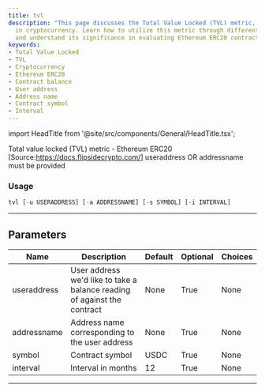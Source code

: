 ```yaml
---
title: tvl
description: "This page discusses the Total Value Locked (TVL) metric, a key concept"
  in cryptocurrency. Learn how to utilize this metric through different parameters
  and understand its significance in evaluating Ethereum ERC20 contract balances.
keywords:
- Total Value Locked
- TVL
- Cryptocurrency
- Ethereum ERC20
- Contract balance
- User address
- Address name
- Contract symbol
- Interval
---
```


import HeadTitle from '@site/src/components/General/HeadTitle.tsx';

<HeadTitle title="crypto/onchain/tvl - Reference | OpenBB Terminal Docs" />

Total value locked (TVL) metric - Ethereum ERC20 [Source:https://docs.flipsidecrypto.com/] useraddress OR addressname must be provided

### Usage

```python
tvl [-u USERADDRESS] [-a ADDRESSNAME] [-s SYMBOL] [-i INTERVAL]
```

---

## Parameters

| Name | Description | Default | Optional | Choices |
| ---- | ----------- | ------- | -------- | ------- |
| useraddress | User address we'd like to take a balance reading of against the contract | None | True | None |
| addressname | Address name corresponding to the user address | None | True | None |
| symbol | Contract symbol | USDC | True | None |
| interval | Interval in months | 12 | True | None |

---
